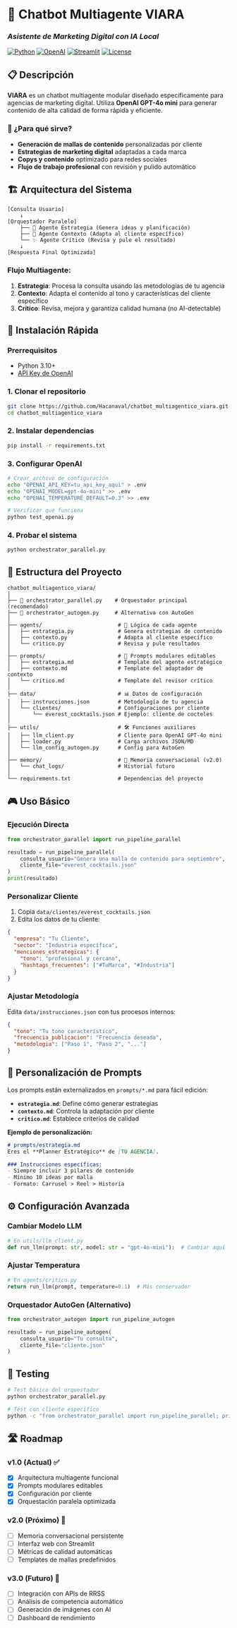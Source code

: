# 🤖 Chatbot Multiagente VIARA
### *Asistente de Marketing Digital con IA Local*

[![Python](https://img.shields.io/badge/Python-3.10+-blue.svg)](https://python.org)
[![OpenAI](https://img.shields.io/badge/OpenAI-GPT--4o--mini-green.svg)](https://openai.com)
[![Streamlit](https://img.shields.io/badge/Streamlit-UI-red.svg)](https://streamlit.io)
[![License](https://img.shields.io/badge/License-MIT-yellow.svg)](LICENSE)

## 📋 Descripción

**VIARA** es un chatbot multiagente modular diseñado específicamente para agencias de marketing digital. Utiliza **OpenAI GPT-4o mini** para generar contenido de alta calidad de forma rápida y eficiente.

### 🎯 **¿Para qué sirve?**

- **Generación de mallas de contenido** personalizadas por cliente
- **Estrategias de marketing digital** adaptadas a cada marca
- **Copys y contenido** optimizado para redes sociales
- **Flujo de trabajo profesional** con revisión y pulido automático

## 🏗️ Arquitectura del Sistema

```
[Consulta Usuario] 
    ↓
[Orquestador Paralelo]
    ├── 🧠 Agente Estrategia (Genera ideas y planificación)
    ├── 🎨 Agente Contexto (Adapta al cliente específico)  
    └── ✨ Agente Crítico (Revisa y pule el resultado)
    ↓
[Respuesta Final Optimizada]
```

### **Flujo Multiagente:**
1. **Estrategia**: Procesa la consulta usando las metodologías de tu agencia
2. **Contexto**: Adapta el contenido al tono y características del cliente específico
3. **Crítico**: Revisa, mejora y garantiza calidad humana (no AI-detectable)

## 🚀 Instalación Rápida

### **Prerrequisitos**
- Python 3.10+
- [API Key de OpenAI](https://platform.openai.com/api-keys)

### **1. Clonar el repositorio**
```bash
git clone https://github.com/Hacanaval/chatbot_multiagentico_viara.git
cd chatbot_multiagentico_viara
```

### **2. Instalar dependencias**
```bash
pip install -r requirements.txt
```

### **3. Configurar OpenAI**
```bash
# Crear archivo de configuración
echo "OPENAI_API_KEY=tu_api_key_aqui" > .env
echo "OPENAI_MODEL=gpt-4o-mini" >> .env
echo "OPENAI_TEMPERATURE_DEFAULT=0.3" >> .env

# Verificar que funciona
python test_openai.py
```

### **4. Probar el sistema**
```bash
python orchestrator_parallel.py
```

## 📁 Estructura del Proyecto

```
chatbot_multiagentico_viara/
│
├── 🎯 orchestrator_parallel.py    # Orquestador principal (recomendado)
├── 🔄 orchestrator_autogen.py     # Alternativa con AutoGen
│
├── agents/                        # 🤖 Lógica de cada agente
│   ├── estrategia.py              # Genera estrategias de contenido
│   ├── contexto.py                # Adapta al cliente específico
│   └── critico.py                 # Revisa y pule resultados
│
├── prompts/                       # 📝 Prompts modulares editables
│   ├── estrategia.md              # Template del agente estratégico
│   ├── contexto.md                # Template del adaptador de contexto
│   └── critico.md                 # Template del revisor crítico
│
├── data/                          # 📊 Datos de configuración
│   ├── instrucciones.json         # Metodología de tu agencia
│   └── clientes/                  # Configuraciones por cliente
│       └── everest_cocktails.json # Ejemplo: cliente de cocteles
│
├── utils/                         # 🛠️ Funciones auxiliares
│   ├── llm_client.py              # Cliente para OpenAI GPT-4o mini
│   ├── loader.py                  # Carga archivos JSON/MD
│   └── llm_config_autogen.py      # Config para AutoGen
│
├── memory/                        # 💾 Memoria conversacional (v2.0)
│   └── chat_logs/                 # Historial futuro
│
└── requirements.txt               # Dependencias del proyecto
```

## 🎮 Uso Básico

### **Ejecución Directa**
```python
from orchestrator_parallel import run_pipeline_parallel

resultado = run_pipeline_parallel(
    consulta_usuario="Genera una malla de contenido para septiembre",
    cliente_file="everest_cocktails.json"
)
print(resultado)
```

### **Personalizar Cliente**
1. Copia `data/clientes/everest_cocktails.json`
2. Edita los datos de tu cliente:
```json
{
  "empresa": "Tu Cliente",
  "sector": "Industria específica",
  "menciones_estrategicas": {
    "tono": "profesional y cercano",
    "hashtags_frecuentes": ["#TuMarca", "#Industria"]
  }
}
```

### **Ajustar Metodología**
Edita `data/instrucciones.json` con tus procesos internos:
```json
{
  "tono": "Tu tono característico",
  "frecuencia_publicacion": "Frecuencia deseada",
  "metodologia": ["Paso 1", "Paso 2", "..."]
}
```

## 🎨 Personalización de Prompts

Los prompts están externalizados en `prompts/*.md` para fácil edición:

- **`estrategia.md`**: Define cómo generar estrategias
- **`contexto.md`**: Controla la adaptación por cliente  
- **`critico.md`**: Establece criterios de calidad

**Ejemplo de personalización:**
```markdown
# prompts/estrategia.md
Eres el **Planner Estratégico** de [TU AGENCIA].

### Instrucciones específicas:
- Siempre incluir 3 pilares de contenido
- Mínimo 10 ideas por malla
- Formato: Carrusel > Reel > Historia
```

## ⚙️ Configuración Avanzada

### **Cambiar Modelo LLM**
```python
# En utils/llm_client.py
def run_llm(prompt: str, model: str = "gpt-4o-mini"):  # Cambiar aquí
```

### **Ajustar Temperatura**
```python
# En agents/critico.py
return run_llm(prompt, temperature=0.1)  # Más conservador
```

### **Orquestador AutoGen** (Alternativo)
```python
from orchestrator_autogen import run_pipeline_autogen

resultado = run_pipeline_autogen(
    consulta_usuario="Tu consulta",
    cliente_file="cliente.json"
)
```

## 🧪 Testing

```bash
# Test básico del orquestador
python orchestrator_parallel.py

# Test con cliente específico
python -c "from orchestrator_parallel import run_pipeline_parallel; print(run_pipeline_parallel('Test', 'everest_cocktails.json'))"
```

## 🛣️ Roadmap

### **v1.0 (Actual) ✅**
- [x] Arquitectura multiagente funcional
- [x] Prompts modulares editables
- [x] Configuración por cliente
- [x] Orquestación paralela optimizada

### **v2.0 (Próximo) 🚧**
- [ ] Memoria conversacional persistente
- [ ] Interfaz web con Streamlit
- [ ] Métricas de calidad automáticas
- [ ] Templates de mallas predefinidos

### **v3.0 (Futuro) 🔮**
- [ ] Integración con APIs de RRSS
- [ ] Análisis de competencia automático
- [ ] Generación de imágenes con AI
- [ ] Dashboard de rendimiento
